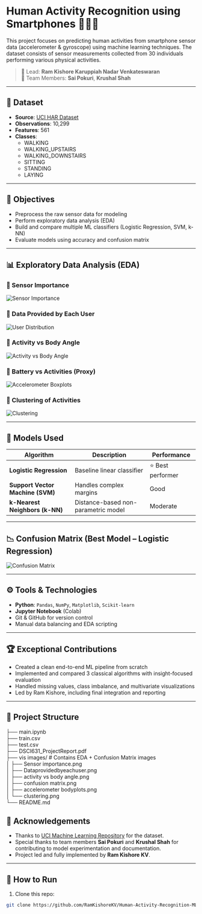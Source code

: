 # Human Activity Recognition using Smartphones 📱🏃‍♂️

This project focuses on predicting human activities from smartphone sensor data (accelerometer & gyroscope) using machine learning techniques. The dataset consists of sensor measurements collected from 30 individuals performing various physical activities.

> 🔬 Lead: **Ram Kishore Karuppiah Nadar Venkateswaran**  
> 👥 Team Members: **Sai Pokuri**, **Krushal Shah**

---

## 📁 Dataset

- **Source**: [UCI HAR Dataset](https://archive.ics.uci.edu/ml/datasets/human+activity+recognition+using+smartphones)
- **Observations**: 10,299
- **Features**: 561
- **Classes**:  
  - WALKING  
  - WALKING_UPSTAIRS  
  - WALKING_DOWNSTAIRS  
  - SITTING  
  - STANDING  
  - LAYING

---

## 🧪 Objectives

- Preprocess the raw sensor data for modeling
- Perform exploratory data analysis (EDA)
- Build and compare multiple ML classifiers (Logistic Regression, SVM, k-NN)
- Evaluate models using accuracy and confusion matrix

---

## 📊 Exploratory Data Analysis (EDA)

### 📌 Sensor Importance
![Sensor Importance](./vis%20images/Sensor%20importance.png)

### 📌 Data Provided by Each User
![User Distribution](./vis%20images/Dataprovidedbyeachuser.png)

### 📌 Activity vs Body Angle
![Activity vs Body Angle](./vis%20images/activity%20vs%20body%20angle.png)

### 📌 Battery vs Activities (Proxy)
![Accelerometer Boxplots](./vis%20images/accelerometer%20bodyplots.png)

### 📌 Clustering of Activities
![Clustering](./vis%20images/clustering.png)

---

## 🧠 Models Used

| Algorithm              | Description                      | Performance         |
|------------------------|----------------------------------|---------------------|
| **Logistic Regression**| Baseline linear classifier       | ⭐ Best performer    |
| **Support Vector Machine (SVM)** | Handles complex margins     | Good                |
| **k-Nearest Neighbors (k-NN)**   | Distance-based non-parametric model | Moderate        |

---

## 📉 Confusion Matrix (Best Model – Logistic Regression)

![Confusion Matrix](./vis%20images/confusion%20matrix.png)

---

## ⚙️ Tools & Technologies

- **Python**: `Pandas`, `NumPy`, `Matplotlib`, `Scikit-learn`
- **Jupyter Notebook** (Colab)
- Git & GitHub for version control
- Manual data balancing and EDA scripting

---

## 🏆 Exceptional Contributions

- Created a clean end-to-end ML pipeline from scratch
- Implemented and compared 3 classical algorithms with insight-focused evaluation
- Handled missing values, class imbalance, and multivariate visualizations
- Led by Ram Kishore, including final integration and reporting

---

## 📂 Project Structure
├── main.ipynb  
├── train.csv  
├── test.csv  
├── DSCI631_ProjectReport.pdf  
├── vis images/                  # Contains EDA + Confusion Matrix images  
│   ├── Sensor importance.png  
│   ├── Dataprovidedbyeachuser.png  
│   ├── activity vs body angle.png  
│   ├── confusion matrix.png  
│   ├── accelerometer bodyplots.png  
│   └── clustering.png  
└── README.md  


## 🙌 Acknowledgements

- Thanks to [UCI Machine Learning Repository](https://archive.ics.uci.edu/ml/datasets/human+activity+recognition+using+smartphones) for the dataset.
- Special thanks to team members **Sai Pokuri** and **Krushal Shah** for contributing to model experimentation and documentation.
- Project led and fully implemented by **Ram Kishore KV**.

---

## 🚀 How to Run

1. Clone this repo:

```bash
git clone https://github.com/RamKishoreKV/Human-Activity-Recognition-ML.git


